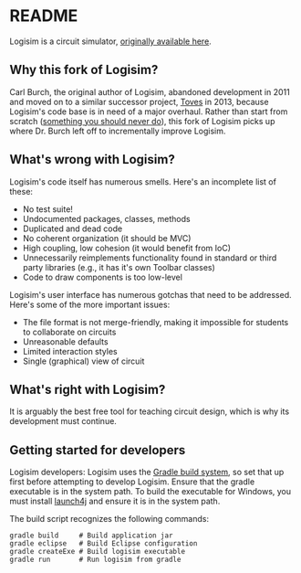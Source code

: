 # README

Logisim is a circuit simulator, [originally available here](http://ozark.hendrix.edu/~burch/logisim/).

## Why this fork of Logisim?
Carl Burch, the original author of Logisim, abandoned development in 2011 and moved on to a similar successor project, [Toves](http://www.toves.org/) in 2013, because Logisim's code base is in need of a major overhaul. Rather than start from scratch ([something you should never do](http://www.joelonsoftware.com/articles/fog0000000069.html)), this fork of Logisim picks up where Dr. Burch left off to incrementally improve Logisim.

## What's wrong with Logisim?
Logisim's code itself has numerous smells. Here's an incomplete list of these:

* No test suite!
* Undocumented packages, classes, methods
* Duplicated and dead code
* No coherent organization (it should be MVC)
* High coupling, low cohesion (it would benefit from IoC)
* Unnecessarily reimplements functionality found in standard or third party libraries (e.g., it has it's own Toolbar classes)
* Code to draw components is too low-level

Logisim's user interface has numerous gotchas that need to be addressed. Here's some of the more important issues:

* The file format is not merge-friendly, making it impossible for students to collaborate on circuits
* Unreasonable defaults
* Limited interaction styles
* Single (graphical) view of circuit

## What's right with Logisim?
It is arguably the best free tool for teaching circuit design, which is why its development must continue.

## Getting started for developers
Logisim developers: Logisim uses the [Gradle build system](http://www.gradle.org), so set that up first before attempting to develop Logisim. Ensure that the gradle executable is in the system path. To build the executable for Windows, you must install [launch4j](http://launch4j.sourceforge.net/) and ensure it is in the system path.

The build script recognizes the following commands:

	gradle build     # Build application jar
	gradle eclipse   # Build Eclipse configuration
	gradle createExe # Build logisim executable
	gradle run       # Run logisim from gradle


